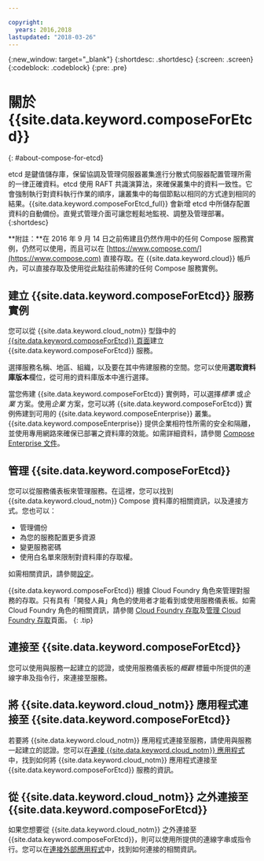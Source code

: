 ```yaml
---

copyright:
  years: 2016,2018
lastupdated: "2018-03-26"
---
```


{:new_window: target="_blank"}
{:shortdesc: .shortdesc}
{:screen: .screen}
{:codeblock: .codeblock}
{:pre: .pre}

# 關於 {{site.data.keyword.composeForEtcd}}
{: #about-compose-for-etcd}

etcd 是鍵值儲存庫，保留協調及管理伺服器叢集進行分散式伺服器配置管理所需的一律正確資料。etcd 使用 RAFT 共識演算法，來確保叢集中的資料一致性。它會強制執行對資料執行作業的順序，讓叢集中的每個節點以相同的方式達到相同的結果。{{site.data.keyword.composeForEtcd_full}} 會新增 etcd 中所儲存配置資料的自動備份。直覺式管理介面可讓您輕鬆地監視、調整及管理部署。
{:shortdesc}

**附註：**在 2016 年 9 月 14 日之前佈建且仍然作用中的任何 Compose 服務實例，仍然可以使用，而且可以在 [https://www.compose.com/](https://www.compose.com) 直接存取。在 {{site.data.keyword.cloud}} 帳戶內，可以直接存取及使用從此點往前佈建的任何 Compose 服務實例。

## 建立 {{site.data.keyword.composeForEtcd}} 服務實例

您可以從 {{site.data.keyword.cloud_notm}} 型錄中的 [{{site.data.keyword.composeForEtcd}} 頁面](https://console.{DomainName}/catalog/services/compose-for-etcd/)建立 {{site.data.keyword.composeForEtcd}} 服務。

選擇服務名稱、地區、組織，以及要在其中佈建服務的空間。您可以使用**選取資料庫版本**欄位，從可用的資料庫版本中進行選擇。

當您佈建 {{site.data.keyword.composeForEtcd}} 實例時，可以選擇*標準* 或*企業* 方案。使用*企業* 方案，您可以將 {{site.data.keyword.composeForEtcd}} 實例佈建到可用的 {{site.data.keyword.composeEnterprise}} 叢集。{{site.data.keyword.composeEnterprise}} 提供企業相符性所需的安全和隔離，並使用專用網路來確保已部署之資料庫的效能。如需詳細資料，請參閱 [Compose Enterprise 文件](../ComposeEnterprise/index.html)。

## 管理 {{site.data.keyword.composeForEtcd}}

您可以從服務儀表板來管理服務。在這裡，您可以找到 {{site.data.keyword.cloud_notm}} Compose 資料庫的相關資訊，以及連接方式。您也可以：
- 管理備份
- 為您的服務配置更多資源
- 變更服務密碼
- 使用白名單來限制對資料庫的存取權。 

如需相關資訊，請參閱[設定](./dashboard-settings.html)。

{{site.data.keyword.composeForEtcd}} 根據 Cloud Foundry 角色來管理對服務的存取。只有具有「開發人員」角色的使用者才能看到或使用服務儀表板。如需 Cloud Foundry 角色的相關資訊，請參閱 [Cloud Foundry 存取](https://console.bluemix.net/docs/iam/cfaccess.html#cfaccess)及[管理 Cloud Foundry 存取](https://console.bluemix.net/docs/iam/mngcf.html#mngcf)頁面。
{: .tip}

## 連接至 {{site.data.keyword.composeForEtcd}}

您可以使用與服務一起建立的認證，或使用服務儀表板的*概觀* 標籤中所提供的連線字串及指令行，來連接至服務。

## 將 {{site.data.keyword.cloud_notm}} 應用程式連接至 {{site.data.keyword.composeForEtcd}}

若要將 {{site.data.keyword.cloud_notm}} 應用程式連接至服務，請使用與服務一起建立的認證。您可以在[連接 {{site.data.keyword.cloud_notm}} 應用程式](./connecting-bluemix-app.html)中，找到如何將 {{site.data.keyword.cloud_notm}} 應用程式連接至 {{site.data.keyword.composeForEtcd}} 服務的資訊。

## 從 {{site.data.keyword.cloud_notm}} 之外連接至 {{site.data.keyword.composeForEtcd}}

如果您想要從 {{site.data.keyword.cloud_notm}} 之外連接至 {{site.data.keyword.composeForEtcd}}，則可以使用所提供的連線字串或指令行。您可以在[連接外部應用程式](./connecting-external.html)中，找到如何連接的相關資訊。
